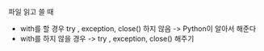 파일 읽고 쓸 때 
- with를 할 경우 try , exception, close() 하지 않음
    -> Python이 알아서 해준다
- with를 하지 않을 경우 -> try , exception, close() 해주기
